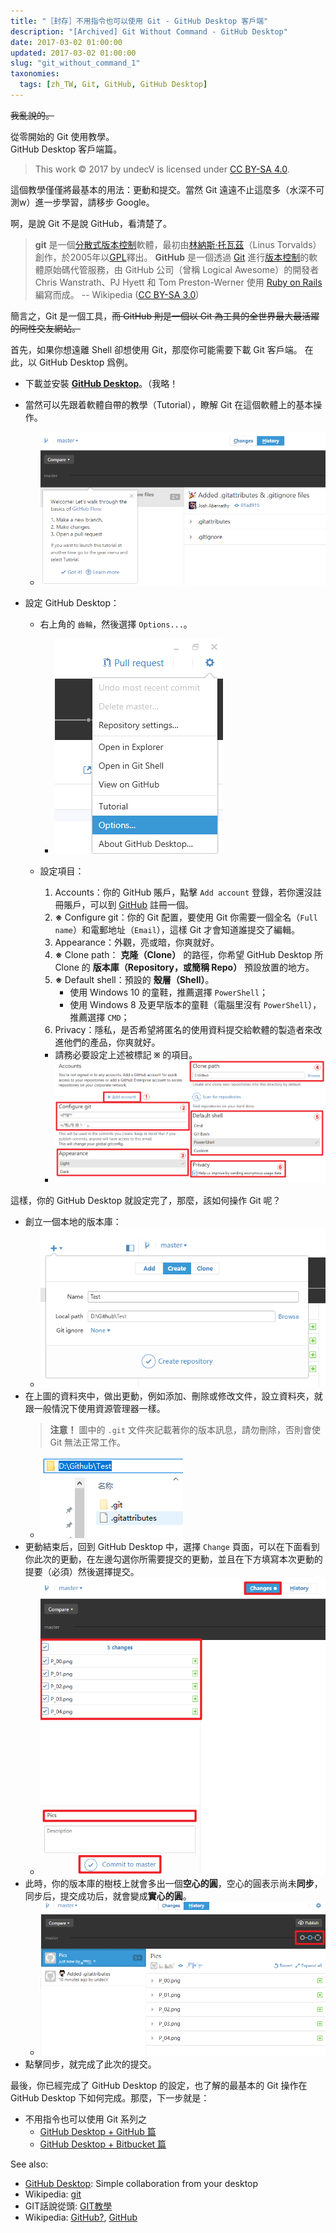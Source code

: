 ```yaml
---
title: "［封存］不用指令也可以使用 Git - GitHub Desktop 客戶端"
description: "[Archived] Git Without Command - GitHub Desktop"
date: 2017-03-02 01:00:00
updated: 2017-03-02 01:00:00
slug: "git_without_command_1"
taxonomies:
  tags: [zh_TW, Git, GitHub, GitHub Desktop]
---
```


~~我亂說的。~~

從零開始的 Git 使用教學。<br />
GitHub Desktop 客戶端篇。

> This work © 2017 by undecV is licensed under [CC BY-SA 4.0](https://creativecommons.org/licenses/by-sa/4.0/).

這個教學僅僅將最基本的用法：更動和提交。當然 Git 遠遠不止這麼多（水深不可測w）進一步學習，請移步 Google。

啊，是說 Git 不是說 GitHub，看清楚了。

> **git** 是一個[分散式版本控制](https://zh.wikipedia.org/wiki/分散式版本控制)軟體，最初由[林納斯·托瓦茲](https://zh.wikipedia.org/wiki/林纳斯·托瓦兹)（Linus Torvalds）創作，於2005年以[GPL](https://zh.wikipedia.org/wiki/GPL)釋出。
> **GitHub** 是一個透過 [Git](https://zh.wikipedia.org/wiki/Git) 進行[版本控制](https://zh.wikipedia.org/wiki/版本控制)的軟體原始碼代管服務，由 GitHub 公司（曾稱 Logical Awesome）的開發者 Chris Wanstrath、PJ Hyett 和 Tom Preston-Werner 使用 [Ruby on Rails](https://zh.wikipedia.org/wiki/Ruby_on_Rails) 編寫而成。
> -- Wikipedia ([CC BY-SA 3.0](https://zh.wikipedia.org/zh-tw/Wikipedia:CC_BY-SA_3.0协议文本))

簡言之，Git 是一個工具，~~而 GitHub 則是一個以 Git 為工具的全世界最大最活躍的同性交友網站。~~

首先，如果你想遠離 Shell 卻想使用 Git，那麼你可能需要下載 Git 客戶端。
在此，以 GitHub Desktop 爲例。

- 下載並安裝 [**GitHub Desktop**](https://desktop.github.com/)。（我略！

- 當然可以先跟着軟體自帶的教學（Tutorial），瞭解 Git 在這個軟體上的基本操作。
  - ![Options](/images/posts/ash_heap_of_history/Git_Without_Command_1/P_00.png)

- 設定 GitHub Desktop：
  - 右上角的 `齒輪`，然後選擇 `Options...`。
    - ![Options](/images/posts/ash_heap_of_history/Git_Without_Command_1/P_01.png)

  - 設定項目：
    1. Accounts：你的 GitHub 賬戶，點擊 `Add account` 登錄，若你還沒註冊賬戶，可以到 [GitHub](https://github.com/) 註冊一個。
    2. **※** Configure git：你的 Git 配置，要使用 Git 你需要一個全名（`Full name`）和電郵地址（`Email`），這樣 Git 才會知道誰提交了編輯。
    3. Appearance：外觀，亮或暗，你爽就好。
    4. **※** Clone path： **克隆（Clone）** 的路徑，你希望 GitHub Desktop 所 Clone 的 **版本庫（Repository，或簡稱 Repo）** 預設放置的地方。
    5. **※** Default shell：預設的 **殼層（Shell）**。
       - 使用 Windows 10 的童鞋，推薦選擇 `PowerShell`；
       - 使用 Windows 8 及更早版本的童鞋（電腦里沒有 `PowerShell`），推薦選擇 `CMD`；
    6. Privacy：隱私，是否希望將匿名的使用資料提交給軟體的製造者來改進他們的產品，你爽就好。
    - 請務必要設定上述被標記 **`※`** 的項目。
    - ![Options](/images/posts/ash_heap_of_history/Git_Without_Command_1/P_02.png)

這樣，你的 GitHub Desktop 就設定完了，那麼，該如何操作 Git 呢？

- 創立一個本地的版本庫：
  - ![Options](/images/posts/ash_heap_of_history/Git_Without_Command_1/P_03.png)
- 在上圖的資料夾中，做出更動，例如添加、刪除或修改文件，設立資料夾，就跟一般情況下使用資源管理器一樣。
  > **注意！** 圖中的 `.git` 文件夾記載著你的版本訊息，請勿刪除，否則會使 Git 無法正常工作。
  - ![Options](/images/posts/ash_heap_of_history/Git_Without_Command_1/P_04.png)
- 更動結束后，回到 GitHub Desktop 中，選擇 `Change` 頁面，可以在下面看到你此次的更動，在左邊勾選你所需要提交的更動，並且在下方填寫本次更動的提要（必須）然後選擇提交。
  - ![Options](/images/posts/ash_heap_of_history/Git_Without_Command_1/P_05.png)
- 此時，你的版本庫的樹枝上就會多出一個**空心的圓**，空心的圓表示尚未**同步**，同步后，提交成功后，就會變成**實心的圓**。
  - ![Options](/images/posts/ash_heap_of_history/Git_Without_Command_1/P_06.png)
- 點擊同步，就完成了此次的提交。

最後，你已經完成了 GitHub Desktop 的設定，也了解的最基本的 Git 操作在 GitHub Desktop 下如何完成。那麼，下一步就是：

- 不用指令也可以使用 Git 系列之
  - [GitHub Desktop + GitHub 篇](@/posts/ash_heap_of_history/Git_Without_Command_3.md)
  - [GitHub Desktop + Bitbucket 篇](@/posts/ash_heap_of_history/Git_Without_Command_2.md)

See also:

- [GitHub Desktop](https://desktop.github.com/): Simple collaboration from your desktop
- Wikipedia: [git](https://zh.wikipedia.org/wiki/Git)
- GIT話說從頭: [GIT教學](https://kingofamani.gitbooks.io/git-teach/content/chapter_2/compare.html)
- Wikipedia: [GitHub?](https://zh.wikipedia.org/wiki/Wikipedia:坏笑话和删除的胡话/GitHub), [GitHub](https://zh.wikipedia.org/wiki/GitHub)
